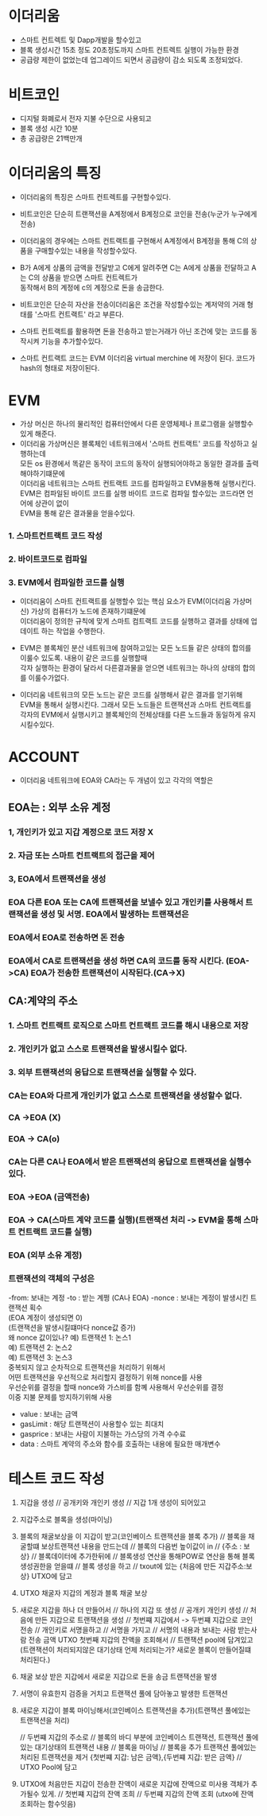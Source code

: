 # 이더리움

- 스마트 컨트렉트 및 Dapp개발을 할수있고
- 블록 생성시간 15초 정도 20초정도까지 스마트 컨트렉트 실행이 가능한 환경
- 공급량 제한이 없었는데 업그레이드 되면서 공급량이 감소 되도록 조정되었다.

# 비트코인

- 디지털 화폐로서 전자 지불 수단으로 사용되고
- 블록 생성 시간 10분
- 총 공급량은 21백만개

# 이더리움의 특징

- 이더리움의 특징은 스마트 컨트렉트를 구현할수있다.
- 비트코인은 단순히 트랜잭션을 A계정에서 B계정으로 코인을 전송(누군가 누구에게 전송)
- 이더리움의 경우에는 스마트 컨트랙트를 구현해서 A계정에서 B계정을 통해 C의 상품을 구매할수있는 내용을 작성할수있다.
- B가 A에게 상품의 금액을 전달받고 C에게 알려주면 C는 A에게 상품을 전달하고 A는 C의 상품을 받으면 스마트 컨트렉트가 <br>
  동작해서 B의 계정에 c의 계정으로 돈을 송금한다.
- 비트코인은 단순히 자산을 전송이더리움은 조건을 작성할수있는 계저약의 거래 형태를 '스마트 컨트랙트' 라고 부른다.
- 스마트 컨트랙트를 활용하면 돈을 전송하고 받는거래가 아닌 조건에 맞는 코드를 동작시켜 기능을 추가할수있다.

- 스마트 컨트랙트 코드는 EVM 이더리움 virtual merchine 에 저장이 된다. 코드가 hash의 형태로 저장이된다.

# EVM

- 가상 머신은 하나의 물리적인 컴퓨터안에서 다른 운영체제나 프로그램을 실행할수있게 해준다.
- 이더리움 가상머신은 블록체인 네트워크에서 '스마트 컨트랙트' 코드를 작성하고 실행하는데 <br>
  모든 os 환경에서 똑같은 동작이 코드의 동작이 실행되어야하고 동일한 결과를 출력해야하기떄문에<br>
  이더리움 네트워크는 스마트 컨트랙트 코드를 컴파일하고 EVM을통해 실행시킨다.<br>
  EVM은 컴파일된 바이트 코드를 실행 바이트 코드로 컴파일 할수있는 코드라면 언어에 상관이 없이 <br>
  EVM을 통해 같은 결과물을 얻을수있다.

### 1. 스마트컨트랙트 코드 작성

### 2. 바이트코드로 컴파일

### 3. EVM에서 컴파일한 코드를 실행

- 이더리움이 스마트 컨트랙트를 실행할수 있는 핵심 요소가 EVM(이더리움 가상머신) 가상의 컴퓨터가 노드에 존재하기떄문에<br>
  이더리움이 정의한 규칙에 맞게 스마트 컴트랙트 코드를 실행하고 결과를 상태에 업데이트 하는 작업을 수행한다.

- EVM은 블록체인 분산 네트워크에 참여하고있는 모든 노드들 같은 상태의 합의를 이룰수 있도록. 내용이 같은 코드를 실행할때 <br>
  각자 실행하는 환경이 달라서 다른결과물을 얻으면 네트워크는 하나의 상태의 합의를 이룰수가없다.

- 이더리움 네트워크의 모든 노드는 같은 코드를 실행해서 같은 결과를 얻기위해 EVM을 통해서 실행시킨다. 그래서 모든 노드들은 트랜잭션과 스마트 컨트랙트를 각자의 EVM에서 실행시키고 블록체인의 전체상태를 다른 노드들과 동일하게 유지시킬수있다.

# ACCOUNT

- 이더리움 네트워크에 EOA와 CA라는 두 개념이 있고 각각의 역할은

## EOA는 : 외부 소유 계정

### 1, 개인키가 있고 지갑 계정으로 코드 저장 X

### 2. 자금 또는 스마트 컨트랙트의 접근을 제어

### 3, EOA에서 트랜잭션을 생성

### EOA 다른 EOA 또는 CA에 트랜잭션을 보낼수 있고 개인키를 사용해서 트랜잭션을 생성 및 서명. EOA에서 발생하는 트랜잭션은

### EOA에서 EOA로 전송하면 돈 전송

### EOA에서 CA로 트랜잭션을 생성 하면 CA의 코드를 동작 시킨다. (EOA->CA) EOA가 전송한 트랜잭션이 시작된다.(CA->X)

## CA:계약의 주소

### 1. 스마트 컨트랙트 로직으로 스마트 컨트랙트 코드를 해시 내용으로 저장

### 2. 개인키가 없고 스스로 트랜잭션을 발생시킬수 없다.

### 3. 외부 트랜잭션의 응답으로 트랜잭션을 실행할 수 있다.

### CA는 EOA와 다르게 개인키가 없고 스스로 트랜잭션을 생성할수 없다.

### CA ->EOA (X)

### EOA -> CA(o)

### CA는 다른 CA나 EOA에서 받은 트랜잭션의 응답으로 트랜잭션을 실행수있다.

### EOA ->EOA (금액전송)

### EOA -> CA(스마트 계약 코드를 실행)(트랜잭션 처리 -> EVM을 통해 스마트 컨트랙트 코드를 실행)

### EOA (외부 소유 계정)

### 트랜잭션의 객체의 구성은

-from: 보내는 계정
-to : 받는 계쩡 (CA나 EOA)
-nonce : 보내는 계정이 발생시킨 트랜잭션 획수 <br>
(EOA 계정이 생성되면 0)<br>
(트랜잭션을 발생시킬떄마다 nonce값 증가)<br>
왜 nonce 값이있나?
예) 트랜잭션 1: 논스1 <br>
예) 트랜잭션 2: 논스2 <br>
예) 트랜잭션 3: 논스3 <br>
중복되지 않고 순차적으로 트랜잭션을 처리하기 위해서<br>
어떤 트랜잭션을 우선적으로 처리할지 결정하기 위해 nonce를 사용 <br>
우선순위를 결정을 할때 nonce와 가스비를 함꼐 사용해서 우선순위를 결정<br>
이중 지불 문제를 방지하기위해 사용

- value : 보내는 금액
- gasLimit : 해당 트랜잭션이 사용할수 있는 최대치
- gasprice : 보내는 사람이 지불하는 가스당의 가격 수수료
- data : 스마트 계약의 주소와 함수를 호출하는 내용에 필요한 매개변수

# 테스트 코드 작성

1. 지갑을 생성
   // 공개키와 개인키 생성
   // 지갑 1개 생성이 되어있고

2. 지갑주소로 블록을 생성(마이닝)

3. 블록의 채굴보상을 이 지갑이 받고(코인베이스 트랜잭션을 블록 추가)
   // 블록을 채굴할떄 보상트랜잭션 내용을 만드는데
   // 블록의 다음번 높이값이 in
   // {주소 : 보상}
   // 블록데이터에 추가한뒤에
   // 블록생성 연산을 통해POW로 연산을 통해 블록 생성권한을 얻을떄
   // 블록 생성을 하고
   // txout에 있는 {처음에 만든 지갑주소:보상} UTXO에 담고
4. UTXO 채굴자 지갑의 계정과 블록 채굴 보상

5. 새로운 지갑을 하나 더 만들어서
   // 하나의 지갑 또 생성
   // 공개키 개인키 생성
   // 처음에 만든 지갑으로 트랜잭션을 생성
   // 첫번쨰 지갑에서 -> 두번쨰 지갑으로 코인 전송
   // 개인키로 서명을하고
   // 서명을 가지고
   // 서명의 내용과 보내는 사람 받는사람 전송 금액 UTXO 첫번째 지갑의 잔액을 조회해서
   // 트랜잭션 pool에 담겨있고 (트랜잭션이 처리되지않은 대기상태 언제 처리되는가? 새로운 블록이 만들어질떄 처리된다.)
6. 채굴 보상 받은 지갑에서 새로운 지갑으로 돈을 송금 트랜잭션을 발생
7. 서명이 유효한지 검증을 거치고 트랜잭션 풀에 담아놓고 발생한 트랜잭션
8. 새로운 지갑이 블록 마이닝해서(코인베이스 트랜잭션을 추가)(트랜잭션 풀에있는 트랜잭션을 처리)

   // 두번쨰 지갑의 주소로
   // 블록의 바디 부분에 코인베이스 트랜잭션, 트랜잭션 풀에있는 대기상태의 트랜잭션 내용
   // 블록을 마이닝
   // 블록을 추가 트랜잭션 풀에있는 처리된 트랜잭션을 제거 {첫번쨰 지갑: 남은 금액},{두번쨰 지갑: 받은 금액}
   // UTXO Pool에 담고

9. UTXO에 처음만든 지갑이 전송한 잔액이 새로운 지갑에 잔액으로 미사용 객체가 추가될수 있게.
   // 첫번쨰 지갑의 잔액 조희
   // 두번쨰 지갑의 잔액 조회 (utxo에 잔액 조회하는 함수잇음)
